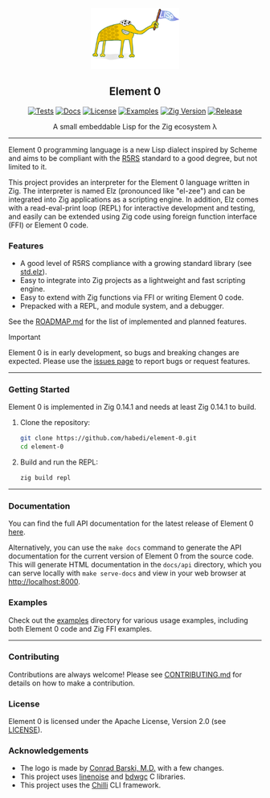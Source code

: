 <div align="center">
  <picture>
    <img alt="Element 0 Logo" src="logo.svg" height="35%" width="35%">
  </picture>
<br>

<h2>Element 0</h2>

[![Tests](https://img.shields.io/github/actions/workflow/status/habedi/element-0/tests.yml?label=tests&style=flat&labelColor=282c34&logo=github)](https://github.com/habedi/element-0/actions/workflows/tests.yml)
[![Docs](https://img.shields.io/badge/docs-view-blue?style=flat&labelColor=282c34&logo=read-the-docs)](https://habedi.github.io/element-0/)
[![License](https://img.shields.io/badge/license-Apache--2.0-007ec6?label=license&style=flat&labelColor=282c34&logo=open-source-initiative)](https://github.com/habedi/element-0/blob/main/LICENSE)
[![Examples](https://img.shields.io/badge/examples-view-green?style=flat&labelColor=282c34&logo=zig)](https://github.com/habedi/element-0/tree/main/examples)
[![Zig Version](https://img.shields.io/badge/Zig-0.14.1-orange?logo=zig&labelColor=282c34)](https://ziglang.org/download/)
[![Release](https://img.shields.io/github/release/habedi/element-0.svg?label=release&style=flat&labelColor=282c34&logo=github)](https://github.com/habedi/element-0/releases/latest)

A small embeddable Lisp for the Zig ecosystem λ

</div>

---

Element 0 programming language is a new Lisp dialect inspired by Scheme and aims to be compliant with
the [R5RS](https://www-sop.inria.fr/indes/fp/Bigloo/doc/r5rs-7.html) standard to a good degree, but not limited to it.

This project provides an interpreter for the Element 0 language written in Zig.
The interpreter is named Elz (pronounced like "el-zee") and can be integrated into Zig applications as a scripting engine.
In addition, Elz comes with a read-eval-print loop (REPL) for interactive development and testing, and easily can be
extended using Zig code using foreign function interface (FFI) or Element 0 code.

### Features

* A good level of R5RS compliance with a growing standard library (see [std.elz](src/stdlib/std.elz)).
* Easy to integrate into Zig projects as a lightweight and fast scripting engine.
* Easy to extend with Zig functions via FFI or writing Element 0 code.
* Prepacked with a REPL, and module system, and a debugger.

See the [ROADMAP.md](ROADMAP.md) for the list of implemented and planned features.

> [!IMPORTANT]
> Element 0 is in early development, so bugs and breaking changes are expected.
> Please use the [issues page](https://github.com/habedi/element-0/issues) to report bugs or request features.

---

### Getting Started

Element 0 is implemented in Zig 0.14.1 and needs at least Zig 0.14.1 to build.

1. Clone the repository:
   ```sh
   git clone https://github.com/habedi/element-0.git
   cd element-0
   ```
2. Build and run the REPL:
   ```sh
   zig build repl
   ```

-----

### Documentation

You can find the full API documentation for the latest release of Element 0 [here](https://habedi.github.io/element-0/).

Alternatively, you can use the `make docs` command to generate the API documentation for the current version of
Element 0 from the source code.
This will generate HTML documentation in the `docs/api` directory, which you can serve locally with `make serve-docs`
and view in your web browser at [http://localhost:8000](http://localhost:8000).

### Examples

Check out the [examples](examples/) directory for various usage examples,
including both Element 0 code and Zig FFI examples.

---

### Contributing

Contributions are always welcome!
Please see [CONTRIBUTING.md](CONTRIBUTING.md) for details on how to make a contribution.

### License

Element 0 is licensed under the Apache License, Version 2.0 (see [LICENSE](LICENSE)).

### Acknowledgements

* The logo is made by [Conrad Barski, M.D.](https://www.lisperati.com/logo.html) with a few changes.
* This project uses [linenoise](https://github.com/antirez/linenoise) and [bdwgc](https://github.com/bdwgc/bdwgc) C
  libraries.
* This project uses the [Chilli](https://github.com/habedi/chilli) CLI framework.
